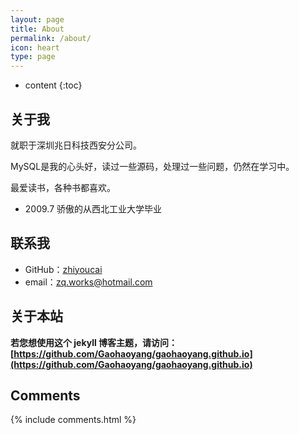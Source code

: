 ```yaml
---
layout: page
title: About
permalink: /about/
icon: heart
type: page
---
```


* content
{:toc}

## 关于我

就职于深圳兆日科技西安分公司。

MySQL是我的心头好，读过一些源码，处理过一些问题，仍然在学习中。

最爱读书，各种书都喜欢。


* 2009.7 骄傲的从西北工业大学毕业

## 联系我

* GitHub：[zhiyoucai](https://github.com/zhiyoucai)
* email：zq.works@hotmail.com

## 关于本站

**若您想使用这个 jekyll 博客主题，请访问：[https://github.com/Gaohaoyang/gaohaoyang.github.io](https://github.com/Gaohaoyang/gaohaoyang.github.io)**




## Comments

{% include comments.html %}

